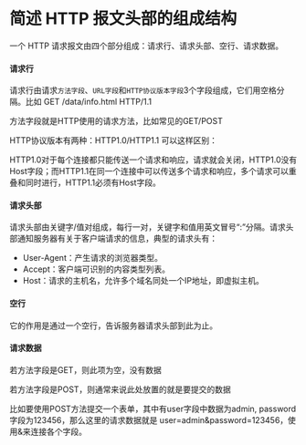 # 简述 HTTP 报文头部的组成结构

一个 HTTP 请求报文由四个部分组成：请求行、请求头部、空行、请求数据。

#### 请求行

请求行由请求`方法字段`、`URL字段`和`HTTP协议版本字段`3个字段组成，它们用空格分隔。比如 GET /data/info.html HTTP/1.1

方法字段就是HTTP使用的请求方法，比如常见的GET/POST

HTTP协议版本有两种：HTTP1.0/HTTP1.1 可以这样区别：

HTTP1.0对于每个连接都只能传送一个请求和响应，请求就会关闭，HTTP1.0没有Host字段；而HTTP1.1在同一个连接中可以传送多个请求和响应，多个请求可以重叠和同时进行，HTTP1.1必须有Host字段。

#### 请求头部

请求头部由关键字/值对组成，每行一对，关键字和值用英文冒号“:”分隔。请求头部通知服务器有关于客户端请求的信息，典型的请求头有：

- User-Agent：产生请求的浏览器类型。
- Accept：客户端可识别的内容类型列表。
- Host：请求的主机名，允许多个域名同处一个IP地址，即虚拟主机。

#### 空行

它的作用是通过一个空行，告诉服务器请求头部到此为止。

#### 请求数据

若方法字段是GET，则此项为空，没有数据

若方法字段是POST，则通常来说此处放置的就是要提交的数据

比如要使用POST方法提交一个表单，其中有user字段中数据为admin, password字段为123456，那么这里的请求数据就是 user=admin&password=123456，使用&来连接各个字段。



